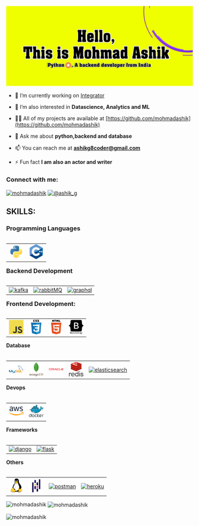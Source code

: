   
<img src="https://github.com/mohmadashik/mohmadashik/blob/main/github%20banner.jpg?raw=true" alt="">

- 🔭 I’m currently working on [Integrator](https://www.dckap.com/integrator/)

- 🌱 I’m also interested in **Datascience, Analytics and ML**

- 👨‍💻 All of my projects are available at [https://github.com/mohmadashik](https://github.com/mohmadashik)

- 💬 Ask me about **python,backend and database**

- 📫 You can reach me at **ashikg8coder@gmail.com**

- ⚡ Fun fact **I am also an actor and writer**

<h3 align="left">Connect with me:</h3>
<p align="left">
<a href="https://linkedin.com/in/mohmadashik" target="blank"><img align="center" src="https://raw.githubusercontent.com/rahuldkjain/github-profile-readme-generator/master/src/images/icons/Social/linked-in-alt.svg" alt="mohmadashik" height="30" width="40" /></a>
<a href="https://www.hackerearth.com/@ashik_g" target="blank"><img align="center" src="https://raw.githubusercontent.com/rahuldkjain/github-profile-readme-generator/master/src/images/icons/Social/hackerearth.svg" alt="@ashik_g" height="30" width="40" /></a>
</p>

<h2 align="left">SKILLS:</h2>

<b><h3 align="left">Programming Languages</h3></b>
<table align="left">
  <tr>
    <td>
      <a href="https://www.python.org" target="_blank" rel="noreferrer"> <img src="https://raw.githubusercontent.com/devicons/devicon/master/icons/python/python-original.svg" alt="python" width="40" height="40"/> </a>
  </td>
    <td>          <a href="https://www.w3schools.com/cpp/" target="_blank" rel="noreferrer"> <img src="https://raw.githubusercontent.com/devicons/devicon/master/icons/cplusplus/cplusplus-original.svg" alt="cplusplus" width="40" height="40"/> </a>
  </td>  
  </tr>
  </table>      
  
<b><h3 align="left">Backend Development</h3></b>
  <table align="left">
  <tr>
    <td>        <a href="https://kafka.apache.org/" target="_blank" rel="noreferrer"> <img src="https://www.vectorlogo.zone/logos/apache_kafka/apache_kafka-icon.svg" alt="kafka" width="40" height="40"/> </a>
</td>
    <td>        <a href="https://www.rabbitmq.com" target="_blank" rel="noreferrer"> <img src="https://www.vectorlogo.zone/logos/rabbitmq/rabbitmq-icon.svg" alt="rabbitMQ" width="40" height="40"/> </a>
</td>
    <td>        <a href="https://graphql.org" target="_blank" rel="noreferrer"> <img src="https://www.vectorlogo.zone/logos/graphql/graphql-icon.svg" alt="graphql" width="40" height="40"/> </a>
</td>
  </tr>
  </table>
  
<h3 align="left">Frontend Development:</h3>
  <table align="left">
    <tr>
    <td>
       <a href="https://developer.mozilla.org/en-US/docs/Web/JavaScript" target="_blank" rel="noreferrer"> <img src="https://raw.githubusercontent.com/devicons/devicon/master/icons/javascript/javascript-original.svg" alt="javascript" width="40" height="40"/> </a>

  </td>
    <td>    <a href="https://www.w3schools.com/css/" target="_blank" rel="noreferrer"> <img src="https://raw.githubusercontent.com/devicons/devicon/master/icons/css3/css3-original-wordmark.svg" alt="css3" width="40" height="40"/> </a>
</td>
    <td>        <a href="https://www.w3.org/html/" target="_blank" rel="noreferrer"> <img src="https://raw.githubusercontent.com/devicons/devicon/master/icons/html5/html5-original-wordmark.svg" alt="html5" width="40" height="40"/> </a>
</td>
  <td>     <a href="https://getbootstrap.com" target="_blank" rel="noreferrer"> <img src="https://raw.githubusercontent.com/devicons/devicon/master/icons/bootstrap/bootstrap-plain-wordmark.svg" alt="bootstrap" width="40" height="40"/></a>
</td>
  </tr>
  </table>
  

  <b><h4 align="left">Database</h4></b>
  <table align="left">
  <tr>
    <td>        <a href="https://www.mysql.com/" target="_blank" rel="noreferrer"> <img src="https://raw.githubusercontent.com/devicons/devicon/master/icons/mysql/mysql-original-wordmark.svg" alt="mysql" width="40" height="40"/> </a>
</td>
    <td>        <a href="https://www.mongodb.com/" target="_blank" rel="noreferrer"> <img src="https://raw.githubusercontent.com/devicons/devicon/master/icons/mongodb/mongodb-original-wordmark.svg" alt="mongodb" width="40" height="40"/> </a>
</td>
    <td>        <a href="https://www.oracle.com/" target="_blank" rel="noreferrer"> <img src="https://raw.githubusercontent.com/devicons/devicon/master/icons/oracle/oracle-original.svg" alt="oracle" width="40" height="40"/> </a>
</td>
    <td>        <a href="https://redis.io" target="_blank" rel="noreferrer"> <img src="https://raw.githubusercontent.com/devicons/devicon/master/icons/redis/redis-original-wordmark.svg" alt="redis" width="40" height="40"/> </a>
</td>
    <td>    <a href="https://www.elastic.co" target="_blank" rel="noreferrer"> <img src="https://www.vectorlogo.zone/logos/elastic/elastic-icon.svg" alt="elasticsearch" width="40" height="40"/>
</td>
</tr>
</table>  


  <b><h4 align="left">Devops</h4></b>
  <table align="left">
  <tr>
    <td>    <a href="https://aws.amazon.com" target="_blank" rel="noreferrer"> <img src="https://raw.githubusercontent.com/devicons/devicon/master/icons/amazonwebservices/amazonwebservices-original-wordmark.svg" alt="aws" width="40" height="40"/> </a>
</td>
    <td>    <a href="https://www.docker.com/" target="_blank" rel="noreferrer"> <img src="https://raw.githubusercontent.com/devicons/devicon/master/icons/docker/docker-original-wordmark.svg" alt="docker" width="40" height="40"/> </a>
</td>

  </tr>
  </table>
  </br>
  <b><h4 align="left">Frameworks</h4></b>
  <table align="left">
    <tr>
    <td>    <a href="https://www.djangoproject.com/" target="_blank" rel="noreferrer"> <img src="https://cdn.worldvectorlogo.com/logos/django.svg" alt="django" width="40" height="40"/> </a>
</td>
    <td>    <a href="https://flask.palletsprojects.com/" target="_blank" rel="noreferrer"> <img src="https://www.vectorlogo.zone/logos/pocoo_flask/pocoo_flask-icon.svg" alt="flask" width="40" height="40"/> </a>
</td>
</tr>
</table>
<br>
  <b><h4 align="left">Others</h4></b>
  <table align="left">
  <tr>
    <td>        <a href="https://www.linux.org/" target="_blank" rel="noreferrer"> <img src="https://raw.githubusercontent.com/devicons/devicon/master/icons/linux/linux-original.svg" alt="linux" width="40" height="40"/> </a>
</td>
    <td>        <a href="https://pandas.pydata.org/" target="_blank" rel="noreferrer"> <img src="https://raw.githubusercontent.com/devicons/devicon/2ae2a900d2f041da66e950e4d48052658d850630/icons/pandas/pandas-original.svg" alt="pandas" width="40" height="40"/> </a>
</td>
    <td>        <a href="https://postman.com" target="_blank" rel="noreferrer"> <img src="https://www.vectorlogo.zone/logos/getpostman/getpostman-icon.svg" alt="postman" width="40" height="40"/> </a>
</td>
    <td>        <a href="https://heroku.com" target="_blank" rel="noreferrer"> <img src="https://www.vectorlogo.zone/logos/heroku/heroku-icon.svg" alt="heroku" width="40" height="40"/> </a>
</td>
    
  </tr>
  </table>
<p><img align="left" src="https://github-readme-stats.vercel.app/api/top-langs?username=mohmadashik&show_icons=true&locale=en&layout=compact" alt="mohmadashik" /></p>

<p>&nbsp;<img align="center" src="https://github-readme-stats.vercel.app/api?username=mohmadashik&show_icons=true&locale=en" alt="mohmadashik" /></p>

<p><img align="center" src="https://github-readme-streak-stats.herokuapp.com/?user=mohmadashik&" alt="mohmadashik" /></p>
